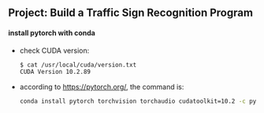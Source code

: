 ## Project: Build a Traffic Sign Recognition Program
#### install pytorch with conda

- check CUDA version:

  ```bash
  $ cat /usr/local/cuda/version.txt
  CUDA Version 10.2.89
  ```

- according to https://pytorch.org/, the command is:

  ```bash
  conda install pytorch torchvision torchaudio cudatoolkit=10.2 -c pytorch
  ```

  

